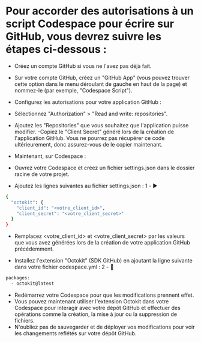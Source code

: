 # Pour accorder des autorisations à un script Codespace pour écrire sur GitHub, vous devrez suivre les étapes ci-dessous :

- Créez un compte GitHub si vous ne l'avez pas déjà fait.
- Sur votre compte GitHub, créez un "GitHub App" (vous pouvez trouver cette option dans le menu déroulant de gauche en haut de la page) et nommez-le (par exemple, "Codespace Script").
- Configurez les autorisations pour votre application GitHub :
- Sélectionnez "Authorization" > "Read and write: repositories".
- Ajoutez les "Repositories" que vous souhaitez que l'application puisse modifier.
-Copiez le "Client Secret" généré lors de la création de l'application GitHub. Vous ne pourrez pas récupérer ce code ultérieurement, donc assurez-vous de le copier maintenant.
- Maintenant, sur Codespace :

- Ouvrez votre Codespace et créez un fichier settings.json dans le dossier racine de votre projet.
- Ajoutez les lignes suivantes au fichier settings.json :
1 - ▶️

```bash
{
  "octokit": {
    "client_id": "<votre_client_id>",
    "client_secret": "<votre_client_secret>"
  }
}
```
- Remplacez <votre_client_id> et <votre_client_secret> par les valeurs que vous avez générées lors de la création de votre application GitHub précédemment.

- Installez l'extension "Octokit" (SDK GitHub) en ajoutant la ligne suivante dans votre fichier codespace.yml :
2 - 🍫
```bash
packages:
  - octokit@latest
```
- Redémarrez votre Codespace pour que les modifications prennent effet.
- Vous pouvez maintenant utiliser l'extension Octokit dans votre Codespace pour interagir avec votre dépôt GitHub et effectuer des opérations comme la création, la mise à jour ou la suppression de fichiers.
- N'oubliez pas de sauvegarder et de déployer vos modifications pour voir les changements reflétés sur votre dépôt GitHub.

